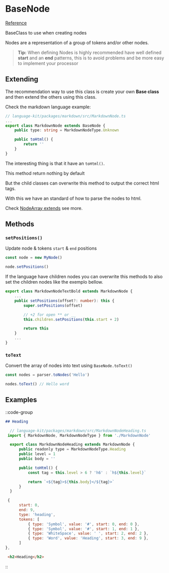 # BaseNode
[Reference](https://github.com/sidekick-coder/language-kit/blob/main/packages/core/src/BaseNode.ts)

BaseClass to use when creating nodes

Nodes are a representation of a group of tokens and/or other nodes.

> **Tip:** When defining Nodes is highly recommended have well defined **start** and an **end** patterns, this is to avoid problems and be more easy to implement your processor

## Extending

The recommendation way to use this class is create your own **Base class** and then extend the others using this class.

Check the markdown language example:

```ts
// language-kit/packages/markdown/src/MarkdownNode.ts
...
export class MarkdownNode extends BaseNode {
    public type: string = MarkdownNodeType.Unknown

    public toHtml() {
        return ''
    }
}

```

The interesting thing is that it have an `toHtml()`.

This method return nothing by default

But the child classes can overwrite this method to output the correct html tags.

With this we have an standard of how to parse the nodes to html.

Check [NodeArray extends](/core/classes/nodearray#extends) see more.


## Methods

### `setPositions()` 

Update node & tokens `start` & `end` positions


```ts
const node = new MyNode()

node.setPositions()
```
If the language have children nodes you can overwrite this methods to also set the children nodes like the exemplo bellow.

```ts
export class MarkdownNodeTextBold extends MarkdownNode {
    ...
    public setPositions(offset?: number): this {
        super.setPositions(offset)

        // +2 for open ** or __
        this.children.setPositions(this.start + 2)

        return this
    }
    ...
}

```

### `toText`

Convert the array of nodes into text using `BaseNode.toText()`

```ts
const nodes = parser.toNodes('Hello')

nodes.toText() // Hello word
```

## Examples

::code-group
  ```md [Markdown]
  ## Heading
  ```
  ```js [Node class]
    // language-kit/packages/markdown/src/MarkdownNodeHeading.ts
   import { MarkdownNode, MarkdownNodeType } from './MarkdownNode'

    export class MarkdownNodeHeading extends MarkdownNode {
        public readonly type = MarkdownNodeType.Heading
        public level = 1
        public body = ''

        public toHtml() {
            const tag = this.level > 6 ? 'h6' : `h${this.level}`

            return `<${tag}>${this.body}</${tag}>`
        }
    }
  ```
  ```js [JSON]
   {
        start: 0,
        end: 9,
        type: 'heading',
        tokens: [
            { type: 'Symbol', value: '#', start: 0, end: 0 },
            { type: 'Symbol', value: '#', start: 1, end: 1 },
            { type: 'WhiteSpace', value: ' ', start: 2, end: 2 },
            { type: 'Word', value: 'Heading', start: 3, end: 9 },
        ]
  },
  ```
  ```html [HTML]
   <h2>Heading</h2>
  ```
::
